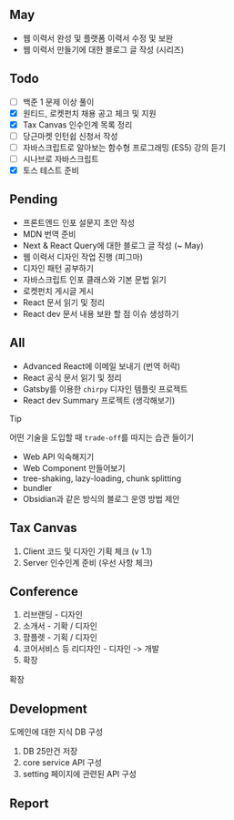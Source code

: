 ## May
- 웹 이력서 완성 및 플랫폼 이력서 수정 및 보완
- 웹 이력서 만들기에 대한 블로그 글 작성 (시리즈)

## Todo
- [ ] 백준 1 문제 이상 풀이
- [x] 원티드, 로켓펀치 채용 공고 체크 및 지원
- [x] Tax Canvas 인수인계 목록 정리
- [ ] 당근마켓 인턴쉽 신청서 작성
- [ ] 자바스크립트로 알아보는 함수형 프로그래밍 (ES5) 강의 듣기
- [ ] 시나브로 자바스크립트
- [x] 토스 테스트 준비

## Pending
- 프론트엔드 인포 설문지 초안 작성
- MDN 번역 준비
- Next & React Query에 대한 블로그 글 작성 (~ May)
- 웹 이력서 디자인 작업 진행 (피그마) 
- 디자인 패턴 공부하기
- 자바스크립트 인포 클래스와 기본 문법 읽기
- 로켓펀치 게시글 게시
- React 문서 읽기 및 정리
- React dev 문서 내용 보완 할 점 이슈 생성하기


## All
- Advanced React에 이메일 보내기 (번역 허락)
- React 공식 문서 읽기 및 정리
- Gatsby를 이용한 `chirpy` 디자인 템플릿 프로젝트
- React dev Summary 프로젝트 (생각해보기)


> [!tip]
> 어떤 기술을 도입할 때 `trade-off`를 따지는 습관 들이기

- Web API 익숙해지기
- Web Component 만들어보기
- tree-shaking, lazy-loading, chunk splitting
- bundler
- Obsidian과 같은 방식의 블로그 운영 방법 제안


## Tax Canvas 
1. Client 코드 및 디자인 기획 체크 (v 1.1)
2. Server 인수인계 준비 (우선 사항 체크)

## Conference
1. 리브랜딩 - 디자인
2. 소개서 - 기확 / 디자인
3. 팜플렛 - 기획 / 디자인
4. 코어서비스 등 리디자인 - 디자인 -> 개발
5. 확장

확장

## Development
도메인에 대한 지식
DB 구성

1. DB 25만건 저장
2. core service API 구성
3. setting 페이지에 관련된 API 구성


## Report